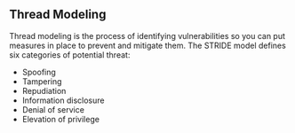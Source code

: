 ## Thread Modeling

Thread modeling is the process of identifying vulnerabilities so you can put measures in place to prevent and mitigate them. The STRIDE model defines six categories of potential threat:

- Spoofing
- Tampering
- Repudiation
- Information disclosure
- Denial of service
- Elevation of privilege
